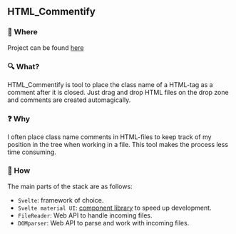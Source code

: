 ## HTML_Commentify

### :link: Where

Project can be found [here](https://priceless-mirzakhani-445b23.netlify.app/)

### :mag: What?

HTML_Commentify is tool to place the class name of a HTML-tag as a comment after it is closed.
Just drag and drop HTML files on the drop zone and comments are created automagically.

### :question: Why

I often place class name comments in HTML-files to keep track of my position in the tree when working in a file.
This tool makes the process less time consuming.

### :wrench: How

The main parts of the stack are as follows:

- `Svelte`: framework of choice.
- `Svelte material UI`: [component library](https://sveltematerialui.com/) to speed up development.
- `FileReader`: Web API to handle incoming files.
- `DOMparser`: Web API to parse and work with incoming files.

